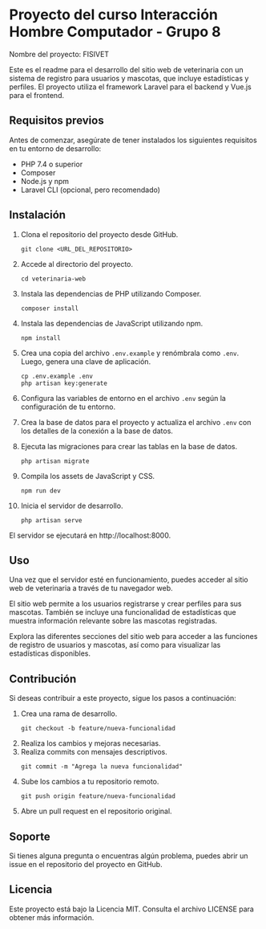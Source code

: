 # Proyecto del curso Interacción Hombre Computador - Grupo 8

Nombre del proyecto: FISIVET

Este es el readme para el desarrollo del sitio web de veterinaria con un sistema de registro para usuarios y mascotas, que incluye estadísticas y perfiles. El proyecto utiliza el framework Laravel para el backend y Vue.js para el frontend.

## Requisitos previos
Antes de comenzar, asegúrate de tener instalados los siguientes requisitos en tu entorno de desarrollo:

- PHP 7.4 o superior
- Composer
- Node.js y npm
- Laravel CLI (opcional, pero recomendado)

## Instalación
1. Clona el repositorio del proyecto desde GitHub.
   ```
   git clone <URL_DEL_REPOSITORIO>
   ```
2. Accede al directorio del proyecto.
   ```
   cd veterinaria-web
   ```
3. Instala las dependencias de PHP utilizando Composer.
   ```
   composer install
   ```
4. Instala las dependencias de JavaScript utilizando npm.
   ```
   npm install
   ```
5. Crea una copia del archivo `.env.example` y renómbrala como `.env`. Luego, genera una clave de aplicación.
   ```
   cp .env.example .env
   php artisan key:generate
   ```
6. Configura las variables de entorno en el archivo `.env` según la configuración de tu entorno.

7. Crea la base de datos para el proyecto y actualiza el archivo `.env` con los detalles de la conexión a la base de datos.

8. Ejecuta las migraciones para crear las tablas en la base de datos.
   ```
   php artisan migrate
   ```
9. Compila los assets de JavaScript y CSS.
   ```
   npm run dev
   ```
10. Inicia el servidor de desarrollo.
    ```
    php artisan serve
    ```
El servidor se ejecutará en http://localhost:8000.

## Uso
Una vez que el servidor esté en funcionamiento, puedes acceder al sitio web de veterinaria a través de tu navegador web.

El sitio web permite a los usuarios registrarse y crear perfiles para sus mascotas. También se incluye una funcionalidad de estadísticas que muestra información relevante sobre las mascotas registradas.

Explora las diferentes secciones del sitio web para acceder a las funciones de registro de usuarios y mascotas, así como para visualizar las estadísticas disponibles.

## Contribución
Si deseas contribuir a este proyecto, sigue los pasos a continuación:

1. Crea una rama de desarrollo.
   ```
   git checkout -b feature/nueva-funcionalidad
   ```
2. Realiza los cambios y mejoras necesarias.
3. Realiza commits con mensajes descriptivos.
   ```
   git commit -m "Agrega la nueva funcionalidad"
   ```
4. Sube los cambios a tu repositorio remoto.
   ```
   git push origin feature/nueva-funcionalidad
   ```
5. Abre un pull request en el repositorio original.

## Soporte
Si tienes alguna pregunta o encuentras algún problema, puedes abrir un issue en el repositorio del proyecto en GitHub.

## Licencia
Este proyecto está bajo la Licencia MIT. Consulta el archivo LICENSE para obtener más información.
